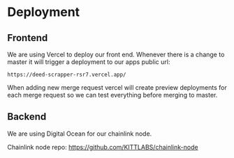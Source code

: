 # Deployment

## Frontend
We are using Vercel to deploy our front end. Whenever there is a change to master it will trigger a deployment to our apps public url:

`https://deed-scrapper-rsr7.vercel.app/`

When adding new merge request vercel will create preview deployments for each merge request so we can test everything before merging to master.


## Backend
We are using Digital Ocean for our chainlink node.

Chainlink node repo: https://github.com/KITTLABS/chainlink-node

